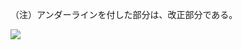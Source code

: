 （注）アンダーラインを付した部分は、改正部分である。

![](https://www.nta.go.jp/tmp/6b0e2a26-2dfd-4cf7-a195-7b0473019c58/images/0876293cccb0e714679bf4d85bb92dd1b0ff01e26326e4d5237ee7ab0e15e5c5.jpg)